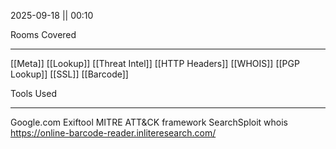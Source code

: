 2025-09-18 || 00:10

Rooms Covered
***
[[Meta]]
[[Lookup]]
[[Threat Intel]]
[[HTTP Headers]]
[[WHOIS]]
[[PGP Lookup]]
[[SSL]]
[[Barcode]]

Tools Used
***
Google.com
Exiftool
MITRE ATT&CK framework
SearchSploit
whois
https://online-barcode-reader.inliteresearch.com/